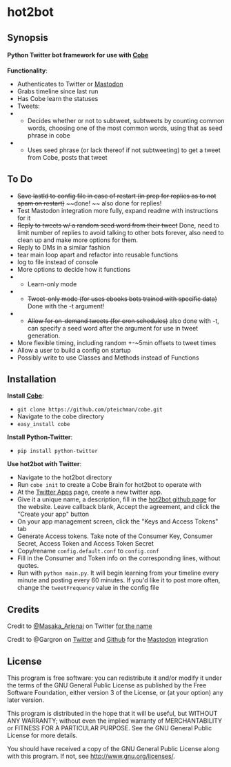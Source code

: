 # hot2bot

## Synopsis

#### Python Twitter bot framework for use with [Cobe](https://github.com/pteichman/cobe)

**Functionality**:

* Authenticates to Twitter or [Mastodon](https://github.com/Gargron/mastodon)
* Grabs timeline since last run
* Has Cobe learn the statuses
* Tweets:
* * Decides whether or not to subtweet, subtweets by counting common words, choosing one of the most common words, using that as seed phrase in cobe
* * Uses seed phrase (or lack thereof if not subtweeting) to get a tweet from Cobe, posts that tweet

## To Do

* ~~Save lastId to config file in case of restart (in prep for replies as to not spam on restart)~~ ~~done! ~~ also done for replies!
* Test Mastodon integration more fully, expand readme with instructions for it
* ~~Reply to tweets w/ a random seed word from their tweet~~ Done, need to limit number of replies to avoid talking to other bots forever, also need to clean up and make more options for them.
* Reply to DMs in a similar fashion
* tear main loop apart and refactor into reusable functions
* log to file instead of console
* More options to decide how it functions
* * Learn-only mode
* * ~~Tweet-only mode (for uses ebooks bots trained with specific data)~~ Done with the -t argument!
* * ~~Allow for on-demand tweets (for cron schedules)~~ also done with -t, can specify a seed word after the argument for use in tweet generation.
* More flexible timing, including random +-~5min offsets to tweet times
* Allow a user to build a config on startup
* Possibly write to use Classes and Methods instead of Functions




## Installation

**Install [Cobe](https://github.com/pteichman/cobe)**:
* `git clone https://github.com/pteichman/cobe.git`
* Navigate to the cobe directory
* `easy_install cobe`

**Install Python-Twitter**:
* `pip install python-twitter`

**Use hot2bot with Twitter**:
* Navigate to the hot2bot directory
* Run `cobe init` to create a Cobe Brain for hot2bot to operate with
* At the [Twitter Apps](https://apps.twitter.com/) page, create a new twitter app.
* Give it a unique name, a description, fill in the [hot2bot github page](https://github.com/acostoss/hot2bot) for the website. Leave callback blank, Accept the agreement, and click the "Create your app" button
* On your app  management screen, click the "Keys and Access Tokens" tab
* Generate Access tokens. Take note of the Consumer Key, Consumer Secret, Access Token and Access Token Secret
* Copy/rename `config.default.conf` to `config.conf`
* Fill in the Consumer and Token info on the corresponding lines, without quotes.
* Run with `python main.py`. It will begin learning from your timeline every minute and posting every 60 minutes. If you'd like it to post more often, change the `tweetFrequency` value in the config file

## Credits
Credit to [@Masaka_Arienai](https://twitter.com/Masaka_Arienai) on Twitter [for the name](https://twitter.com/Masaka_Arienai/status/782644624288575492)

Credit to @Gargron on [Twitter](https://twitter.com/Gargron) and [Github](https://github.com/Gargron) for the [Mastodon](https://github.com/Gargron/mastodon) integration

## License

This program is free software: you can redistribute it and/or modify it under the terms of the GNU General Public License as published by the Free Software Foundation, either version 3 of the License, or (at your option) any later version.

This program is distributed in the hope that it will be useful, but WITHOUT ANY WARRANTY; without even the implied warranty of
MERCHANTABILITY or FITNESS FOR A PARTICULAR PURPOSE.  See the GNU General Public License for more details.

You should have received a copy of the GNU General Public License along with this program.  If not, see <http://www.gnu.org/licenses/>.
